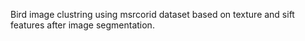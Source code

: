 Bird image clustring using msrcorid dataset based on texture and sift features after image segmentation.
